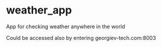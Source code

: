 # weather_app
App for checking weather anywhere in the world

Could be accessed also by entering georgiev-tech.com:8003
